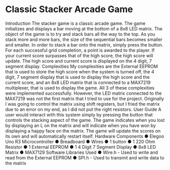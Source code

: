 # Classic Stacker Arcade Game
Introduction
The stacker game is a classic arcade game. The game initializes and displays a bar
moving at the bottom of a 8x8 LED matrix. The object of the game is to try and stack
bars all the way to the top. As you stack more and more bars, the size of the sequential
bars becomes smaller and smaller. In order to stack a bar onto the matrix, simply press
the button. For each successful grid completion, a point is awarded to the player. If your
current score surpasses that of the high score, the high score will update. The high
score and current score is displayed on the 4 digit, 7 segment display.
Complexities
My complexities are the External EEPROM that is used to store the high score when the
system is turned off, the 4 digit, 7 segment display that is used to display the high score
and the current score, and an 8x8 LED matrix that is connected to a MAX7219
multiplexer, that is used to display the game. All 3 of these complexities were
implemented successfully. However, the LED matrix connected to the MAX7219 was
not the first matrix that I tried to use for the project. Originally I was going to control the
matrix using shift registers, but I fried the matrix due to an error on my end, as I did not
put the right resistors.
User Guide
A user would interact with this system simply by pressing the button that controls the
stacking aspect of the game. The game indicates when you lost by displaying an L on
the matrix and will indicate when you have won by displaying a happy face on the
matrix. The game will update the scores on its own and will automatically restart itself.
Hardware Components
● Elegoo Uno R3 Microcontroller
● Breadboard
● Wires
● 1 button
● 1 220 Ohm Resistor
● 1 External EEPROM
● 1 4 Digit 7 Segment Display
● 8x8 LED Matrix
● MAX7129
Software Libraries Used
● Wire.h - Used to write and read from the External EEPROM
● SPI.h - Used to transmit and write data to the matrix
